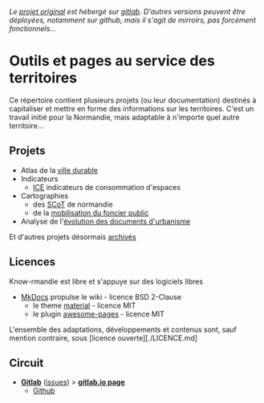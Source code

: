 *Le [projet original][origin] est hébergé sur [gitlab][gitlab]. D'autres versions peuvent être déployées, notamment sur github, mais il s'agit de mirroirs, pas forcément fonctionnels...*

# Outils et pages au service des territoires
Ce répertoire contient plusieurs projets (ou leur documentation) destinés à capitaliser et mettre en forme des informations sur les territoires. C'est un travail initié pour la Normandie, mais adaptable à n'importe quel autre territoire...

## Projets

* Atlas de la [ville durable](./contenu/ville-durable/)
* Indicateurs
    * [ICE](./contenu/I/CE) indicateurs de consommation d'espaces
* Cartographies
    * des [SCoT](./contenu/planification/) de normandie
    * de la [mobilisation du foncier public](./contenu/Foncier/foncier-public/)
* Analyse de l'[évolution des documents d'urbanisme](./contenu/urbanisme/)

Et d'autres projets désormais [archivés](./contenu/archives/)

## Licences

Know-rmandie est libre et s'appuye sur des logiciels libres

* [MkDocs](https://www.mkdocs.org) propulse le wiki - licence BSD 2-Clause
  * le theme [material](https://squidfunk.github.io/mkdocs-material) - licence MIT
  * le plugin [awesome-pages](https://github.com/lukasgeiter/mkdocs-awesome-pages-plugin) - licence MIT

L'ensemble des adaptations, développements et contenus sont, sauf mention contraire, sous [licence ouverte][./LICENCE.md]

## Circuit
* **[Gitlab][origin]** ([issues][issues]) > **[gitlab.io page][gl-page]**
  * [Github][github]

[origin]: https://gitlab.com/know-rmandie/know-rmandie.gitlab.io
[issues]: https://gitlab.com/know-rmandie/know-rmandie.gitlab.io/issues
[f.io-page]: https://know-rmandie.frama.io
[gl-page]: https://know-rmandie.gitlab.io
[gh-page]: https://know-rmandie.github.io

[gitlab]:https://gitlab.com/know-rmandie/know-ramndie.gitlab.io
[github]:https://github.com/know-rmandie/know-rmandie.gitlab.io
